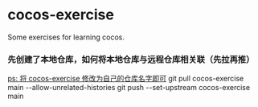 # cocos-exercise
Some exercises for learning cocos.

### 先创建了本地仓库，如何将本地仓库与远程仓库相关联（先拉再推）
[ps: 将 cocos-exercise 修改为自己的仓库名字即可]()
git pull cocos-exercise main --allow-unrelated-histories
git push --set-upstream cocos-exercise main
